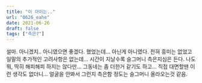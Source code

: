 ```yaml
---
title: "이 아이는.."
url: "0626_eahe"
date: 2021-06-26
draft: false
tags: ["측은?"]
---
```

설마. 아니겠지.. 아니였으면 좋겠다. 했었는데... 아닌게 아니였다. 전혀 흥미는 없었고 일말의 추가적인 고려사항은 없는데... 시간이 지날수록 슬그머니 측은지심은 든다. 나도 뭐, 딱히 해피해피 하지는 않다만... 그동네는 좀 더한거 같기도 하고... 직접 대면할땐 이런 생각도 없더니... 얼굴을 안봐서 그런지 측은함 정도는 슬그머니 올라오는것 같음.
